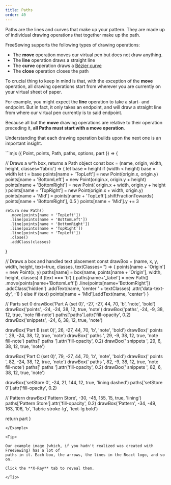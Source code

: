 ```yaml
---
title: Paths
order: 40
---
```


Paths are the lines and curves that make up your pattern.
They are made up of individual drawing operations that together make up the path.

FreeSewing supports the following types of drawing operations:

- The **move** operation moves our virtual pen but does not draw anything.
- The **line** operation draws a straight line
- The **curve** operation draws a [Bézier curve](/guides/prerequisites/bezier-curves)
- The **close** operation closes the path

To crucial thing to keep in mind is that, with the exception of the **move** operation,
all drawing operations start from wherever you are currently on your virtual sheet of paper.

For example, you might expect the **line** operation to take a start- and endpoint.
But in fact, it only takes an endpoint, and will draw a straight line from where our virtual pen
currently is to said endpoint.

Because all but the **move** drawing operations are relative to their operation preceding it,
**all Paths must start with a move operation**.

<Note>

Understanding that each drawing operation builds upon the next one is an important insight.

</Note>

<Example caption="A schematic overview of where paths are kept inside a FreeSewing pattern">
```mjs
({ Point, points, Path, paths, options, part }) => {

  // Draws a w*h box, returns a Path object
  const box = (name, origin, width, height, classes='fabric') => {
    let base = height
    if (width < height) base = width
    let t = base
    points[name + 'TopLeft'] = new Point(origin.x, origin.y)
    points[name + 'BottomLeft'] = new Point(origin.x, origin.y + height)
    points[name + 'BottomRight'] = new Point(
      origin.x + width,
      origin.y + height
    )
    points[name + 'TopRight'] = new Point(origin.x + width, origin.y)
    points[name + 'Mid'] = points[name + 'TopLeft'].shiftFractionTowards(
      points[name + 'BottomRight'],
      0.5
    )
    points[name + 'Mid'].y += 3

    return new Path()
      .move(points[name + 'TopLeft'])
      .line(points[name + 'BottomLeft'])
      .line(points[name + 'BottomRight'])
      .line(points[name + 'TopRight'])
      .line(points[name + 'TopLeft'])
      .close()
      .addClass(classes)
  }

  // Draws a box and handled text placement
  const drawBox = (name, x, y, width, height, text=true, classes, textClasses='') => {
    points[name + 'Origin'] = new Point(x, y)
    paths[name] = box(name, points[name + 'Origin'], width, height, classes)
    if (text === 'b') {
      paths[name+'_label'] = new Path()
        .move(points[name+'BottomLeft'])
        .line(points[name+'BottomRight'])
        .addClass('hidden')
        .addText(name, 'center ' + textClasses)
        .attr('data-text-dy', -1)
    }
    else if (text) points[name + 'Mid'].addText(name, 'center')
  }

  // Parts set 0
  drawBox('Part A (set 0)', -27, -27, 44, 70, 'b', 'note', 'bold')
  drawBox('points', -24, -24, 38, 12, true, 'note')
  drawBox('paths', -24, -9, 38, 12, true, 'note fill-note')
  paths['paths'].attr('fill-opacity', 0.2)
  drawBox('snippets', -24, 6, 38, 12, true, 'note')

  drawBox('Part B (set 0)', 26, -27, 44, 70, 'b', 'note', 'bold')
  drawBox(' points ', 29, -24, 38, 12, true, 'note')
  drawBox(' paths ', 29, -9, 38, 12, true, 'note fill-note')
  paths[' paths '].attr('fill-opacity', 0.2)
  drawBox(' snippets ', 29, 6, 38, 12, true, 'note')

  drawBox('Part C (set 0)', 79, -27, 44, 70, 'b', 'note', 'bold')
  drawBox('  points  ', 82, -24, 38, 12, true, 'note')
  drawBox('  paths  ', 82, -9, 38, 12, true, 'note fill-note')
  paths['  paths  '].attr('fill-opacity', 0.2)
  drawBox('  snippets  ', 82, 6, 38, 12, true, 'note')

  drawBox('setStore 0', -24, 21, 144, 12, true, 'lining dashed')
  paths['setStore 0'].attr('fill-opacity', 0.2)

  // Pattern
  drawBox('Pattern Store', -30, -45, 155, 15, true, 'lining')
  paths['Pattern Store'].attr('fill-opacity', 0.2)
  drawBox('Pattern', -34, -49, 163, 106, 'b', 'fabric stroke-lg', 'text-lg bold')

  return part
}
```
</Example>

<Tip>

Our example image (which, if you hadn't realized was created with FreeSewing) has a lot of
paths in it. Each box, the arrows, the lines in the React logo, and so on.

Click the **X-Ray** tab to reveal them.

</Tip>



